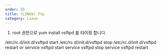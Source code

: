 ```yaml
---
order: 55
title: (LINUX) ftp
category: Linux
---
```


1. root 권한으로 yum install vsftpd 를 타이핑 합니다.

/etc/rc.d/init.d/vsftpd start
/etc/rc.d/init.d/vsftpd stop
/etc/rc.d/init.d/vsftpd restart
or
service vsftpd start
service vsftpd stop
service vsftpd restart
